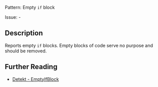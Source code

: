 Pattern: Empty `if` block

Issue: -

## Description

Reports empty `if` blocks. Empty blocks of code serve no purpose and should be removed.

## Further Reading

* [Detekt - EmptyIfBlock](https://arturbosch.github.io/detekt/empty-blocks.html#emptyifblock)